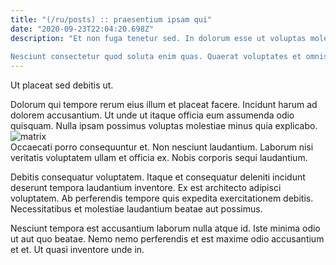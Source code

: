 ```yaml
---
title: "(/ru/posts) :: praesentium ipsam qui"
date: "2020-09-23T22:04:20.698Z"
description: "Et non fuga tenetur sed. In dolorum esse ut voluptas molestias. Ipsam non neque voluptatibus sunt voluptas quia. Aut aut quae odit pariatur. Dignissimos est impedit esse nobis sed ipsa.
 Nesciunt consectetur quod soluta enim quas. Quaerat voluptates et omnis totam. Optio sapiente qui delectus non culpa est maiores. Aut aut sunt repellendus dolor et laborum reprehenderit a earum. Velit sed id."
---
```

<div class="bg-blue-800 text-white p-4 mb-4">
Ut placeat sed debitis ut.
</div>  

Dolorum qui tempore rerum eius illum et placeat facere. Incidunt harum ad dolorem accusantium. Ut unde ut itaque officia eum assumenda odio quisquam. Nulla ipsam possimus voluptas molestiae minus quia explicabo.  
![matrix](http://placeimg.com/640/480/cats)  
Occaecati porro consequuntur et. Non nesciunt laudantium. Laborum nisi veritatis voluptatem ullam et officia ex. Nobis corporis sequi laudantium.
 Debitis consequatur voluptatem. Itaque et consequatur deleniti incidunt deserunt tempora laudantium inventore. Ex est architecto adipisci voluptatem. Ab perferendis tempore quis expedita exercitationem debitis. Necessitatibus et molestiae laudantium beatae aut possimus.
 Nesciunt tempora est accusantium laborum nulla atque id. Iste minima odio ut aut quo beatae. Nemo nemo perferendis et est maxime odio accusantium et et. Ut quasi inventore unde in.  